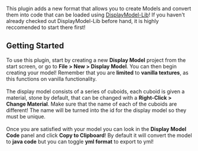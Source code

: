 This plugin adds a new format that allows you to create Models and convert them into code that can be loaded using [DisplayModel-Lib](https://github.com/LordIdra/DisplayModelLib)! If you haven't already checked out DisplayModel-Lib before hand, it is highly reccomended to start there first!
## Getting Started
To use this plugin, start by creating a new **Display Model** project from the start screen, or go to **File > New > Display Model**. You can then begin creating your model! Remember that you are **limited** to **vanilla textures**, as this functions on vanilla functionality.
<br><br>
The display model consists of a series of cuboids, each cuboid is given a material, stone by default, that can be changed with a **Right-Click > Change Material**. Make sure that the name of each of the cuboids are different! The name will be turned into the id for the display model so they must be unique.
<br><br>
Once you are satisfied with your model you can look in the **Display Model Code** panel and click **Copy to Clipboard**! By default it will convert the model to **java code** but you can toggle **yml format** to export to yml!